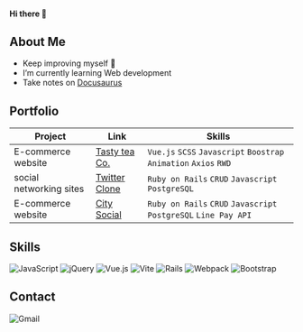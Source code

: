 #### Hi there 👋

## About Me

- Keep improving myself 🤜
- I’m currently learning Web development
- Take notes on [Docusaurus](<https://js-notes-gamma.vercel.app/docs/intro>)


## Portfolio

|Project |Link |Skills |
|-----|--------|-------- |
|E-commerce website|[Tasty tea Co.](<https://chenhelena.github.io/TastyTeaCo/#/>) | `Vue.js` `SCSS` `Javascript` `Boostrap` `Animation` `Axios` `RWD` |
|social networking sites  |[Twitter Clone](<https://github.com/ChenHelena/twitter-clone>) |`Ruby on Rails` `CRUD` `Javascript` `PostgreSQL`  |
|E-commerce website  |[City Social](<https://github.com/ChenHelena/my_citiesocial>) |`Ruby on Rails` `CRUD` `Javascript` `PostgreSQL` `Line Pay API` |

## Skills
![JavaScript](https://img.shields.io/badge/javascript-%23323330.svg?style=for-the-badge&logo=javascript&logoColor=%23F7DF1E)
![jQuery](https://img.shields.io/badge/jquery-%230769AD.svg?style=for-the-badge&logo=jquery&logoColor=white)
![Vue.js](https://img.shields.io/badge/vuejs-%2335495e.svg?style=for-the-badge&logo=vuedotjs&logoColor=%234FC08D)
![Vite](https://img.shields.io/badge/vite-%23646CFF.svg?style=for-the-badge&logo=vite&logoColor=white)
![Rails](https://img.shields.io/badge/rails-%23CC0000.svg?style=for-the-badge&logo=ruby-on-rails&logoColor=white)
![Webpack](https://img.shields.io/badge/webpack-%238DD6F9.svg?style=for-the-badge&logo=webpack&logoColor=black)
![Bootstrap](https://img.shields.io/badge/bootstrap-%238511FA.svg?style=for-the-badge&logo=bootstrap&logoColor=white)

## Contact
![Gmail](https://img.shields.io/badge/qqqtzln@gmail.com-D14836?style=for-the-badge&logo=gmail&logoColor=white)
